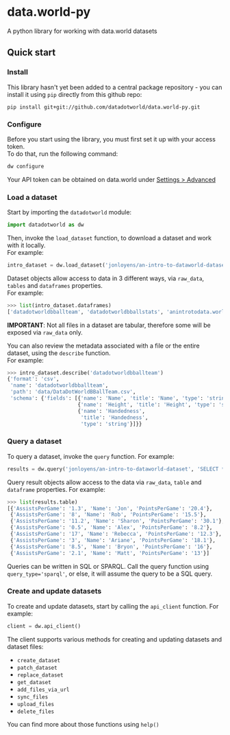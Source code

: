 # data.world-py

A python library for working with data.world datasets

## Quick start

### Install

This library hasn't yet been added to a central package repository -
you can install it using `pip` directly from this github repo:

```
pip install git+git://github.com/datadotworld/data.world-py.git
```

### Configure

Before you start using the library, you must first set it up with your access token.  
To do that, run the following command:
```bash
dw configure
```

Your API token can be obtained on data.world under [Settings > Advanced](https://data.world/settings/advanced)

### Load a dataset

Start by importing the `datadotworld` module:
```python
import datadotworld as dw
```

Then, invoke the `load_dataset` function, to download a dataset and work with it locally.  
For example:
```python
intro_dataset = dw.load_dataset('jonloyens/an-intro-to-dataworld-dataset')
```

Dataset objects allow access to data in 3 different ways, via `raw_data`, `tables` and `dataframes` properties.  
For example:
```python
>>> list(intro_dataset.dataframes)
['datadotworldbballteam', 'datadotworldbballstats', 'anintrotodata.worlddatasetchangelog-sheet1']
```

**IMPORTANT**: Not all files in a dataset are tabular, therefore some will be exposed via `raw_data` only.

You can also review the metadata associated with a file or the entire dataset, using the `describe` function.  
For example:
```python
>>> intro_dataset.describe('datadotworldbballteam')
{'format': 'csv',
 'name': 'datadotworldbballteam',
 'path': 'data/DataDotWorldBBallTeam.csv',
 'schema': {'fields': [{'name': 'Name', 'title': 'Name', 'type': 'string'},
                       {'name': 'Height', 'title': 'Height', 'type': 'string'},
                       {'name': 'Handedness',
                        'title': 'Handedness',
                        'type': 'string'}]}}

```

### Query a dataset

To query a dataset, invoke the `query` function.
For example:
```python
results = dw.query('jonloyens/an-intro-to-dataworld-dataset', 'SELECT * FROM DataDotWorldBBallStats')
```

Query result objects allow access to the data via `raw_data`, `table` and `dataframe` properties.
For example:
```python
>>> list(results.table)
[{'AssistsPerGame': '1.3', 'Name': 'Jon', 'PointsPerGame': '20.4'},
 {'AssistsPerGame': '8', 'Name': 'Rob', 'PointsPerGame': '15.5'},
 {'AssistsPerGame': '11.2', 'Name': 'Sharon', 'PointsPerGame': '30.1'},
 {'AssistsPerGame': '0.5', 'Name': 'Alex', 'PointsPerGame': '8.2'},
 {'AssistsPerGame': '17', 'Name': 'Rebecca', 'PointsPerGame': '12.3'},
 {'AssistsPerGame': '3', 'Name': 'Ariane', 'PointsPerGame': '18.1'},
 {'AssistsPerGame': '8.5', 'Name': 'Bryon', 'PointsPerGame': '16'},
 {'AssistsPerGame': '2.1', 'Name': 'Matt', 'PointsPerGame': '13'}]
```

Queries can be written in SQL or SPARQL. Call the query function using `query_type='sparql'`, or else, it will assume 
the query to be a SQL query.

### Create and update datasets

To create and update datasets, start by calling the `api_client` function.
For example:
```python
client = dw.api_client()
```
The client supports various methods for creating and updating datasets and dataset files:

- `create_dataset`
- `patch_dataset`
- `replace_dataset`
- `get_dataset`
- `add_files_via_url`
- `sync_files`
- `upload_files`
- `delete_files`

You can find more about those functions using `help()`

